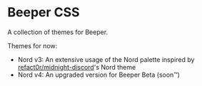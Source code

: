 # Beeper CSS

A collection of themes for Beeper.

Themes for now:
- Nord v3: An extensive usage of the Nord palette inspired by [refact0r/midnight-discord](https://github.com/refact0r/midnight-discord)'s Nord theme
- Nord v4: An upgraded version for Beeper Beta (soon:tm:)
